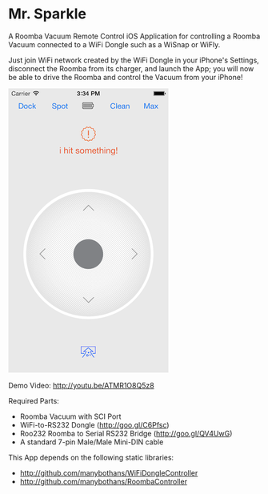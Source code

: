 Mr. Sparkle
====================

A Roomba Vacuum Remote Control iOS Application for controlling a Roomba Vacuum connected to a WiFi Dongle such as a WiSnap or WiFly. 

Just join WiFi network created by the WiFi Dongle in your iPhone's Settings, disconnect the Roomba from its charger, and launch the App; you will now be able to drive the Roomba and control the Vacuum from your iPhone! 

![Screenshot](Screenshot.png)

Demo Video: http://youtu.be/ATMR1O8Q5z8

Required Parts: 
- Roomba Vacuum with SCI Port 
- WiFi-to-RS232 Dongle (http://goo.gl/C6Pfsc) 
- Roo232 Roomba to Serial RS232 Bridge (http://goo.gl/QV4UwG) 
- A standard 7-pin Male/Male Mini-DIN cable

This App depends on the following static libraries:
 - http://github.com/manybothans/WiFiDongleController
 - http://github.com/manybothans/RoombaController
